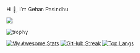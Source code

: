Hi 👋, I’m Gehan Pasindhu

![](https://komarev.com/ghpvc/?username=GehanPasindhu&color=brightgreen)

![trophy](https://github-profile-trophy.vercel.app/?username=GehanPasindhu&no-frame=true&margin-w=5&no-bg=true&theme=alduin)

[![My Awesome Stats](https://awesome-github-stats.azurewebsites.net/user-stats/GehanPasindhu?cardType=level-alternate)](https://git.io/awesome-stats-card) [![GitHub Streak](http://github-readme-streak-stats.herokuapp.com?user=GehanPasindhu&hide_border=true&date_format=M%20j%5B%2C%20Y%5D&fire=1B0CDD)](https://git.io/streak-stats) [![Top Langs](https://github-readme-stats.vercel.app/api/top-langs/?username=GehanPasindhu&layout=compact&langs_count=10)](https://github.com/anuraghazra/github-readme-stats) 


